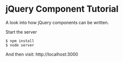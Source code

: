 jQuery Component Tutorial
=========================

A look into how jQuery components can be written.

Start the server

    $ npm install
    $ node server

And then visit: http://localhost:3000

